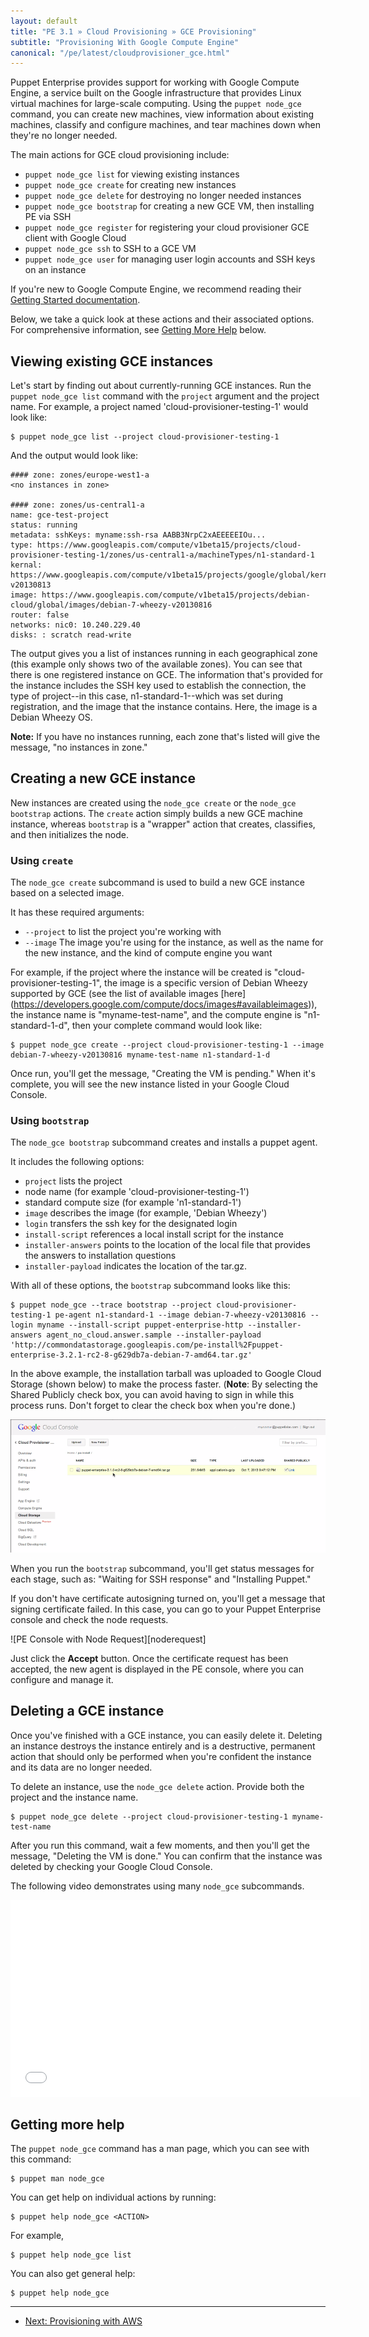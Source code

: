 ```yaml
---
layout: default
title: "PE 3.1 » Cloud Provisioning » GCE Provisioning"
subtitle: "Provisioning With Google Compute Engine"
canonical: "/pe/latest/cloudprovisioner_gce.html"
---
```

[cloudstore]: ./images/cloud/gcecloudstore.png
[noderequests]: ./images/cloud/gcenoderequests.png

Puppet Enterprise provides support for working with Google Compute Engine, a service built on the Google infrastructure that provides Linux virtual machines for large-scale computing. Using the `puppet node_gce` command, you can create new machines, view information about existing machines, classify and configure machines, and tear machines down when they're no longer needed.

The main actions for GCE cloud provisioning include:

*  `puppet node_gce list` for viewing existing instances
*  `puppet node_gce create` for creating new instances
*  `puppet node_gce delete` for destroying no longer needed instances
*  `puppet node_gce bootstrap` for creating a new GCE VM, then installing PE via SSH
*  `puppet node_gce register` for registering your cloud provisioner GCE client with Google Cloud
*  `puppet node_gce ssh` to SSH to a GCE VM
*  `puppet node_gce user` for managing user login accounts and SSH keys on an instance

If you're new to Google Compute Engine, we recommend reading their [Getting Started
documentation](https://developers.google.com/compute/docs/getting-started-with-compute).

Below, we take a quick look at these actions and their associated options. For comprehensive information, see [Getting More Help](#getting-more-help) below.

Viewing existing GCE instances
-----

Let's start by finding out about currently-running GCE instances. Run the `puppet node_gce list` command with the  `project` argument and the project name. For example, a project named 'cloud-provisioner-testing-1' would look like:

    $ puppet node_gce list --project cloud-provisioner-testing-1
    
And the output would look like:
    
    #### zone: zones/europe-west1-a
    <no instances in zone>
    
    #### zone: zones/us-central1-a
    name: gce-test-project
    status: running
    metadata: sshKeys: myname:ssh-rsa AABB3NrpC2xAEEEEEIOu...
    type: https://www.googleapis.com/compute/v1beta15/projects/cloud-provisioner-testing-1/zones/us-central1-a/machineTypes/n1-standard-1
    kernal: https://www.googleapis.com/compute/v1beta15/projects/google/global/kernals/gce-v20130813
    image: https://www.googleapis.com/compute/v1beta15/projects/debian-cloud/global/images/debian-7-wheezy-v20130816
    router: false
    networks: nic0: 10.240.229.40
    disks: : scratch read-write
    
The output gives you a list of instances running in each geographical zone (this example only shows two of the available zones). You can see that there is one registered instance on GCE. The information that's provided for the instance includes the SSH key used to establish the connection, the type of project--in this case, n1-standard-1--which was set during registration, and the image that the instance contains. Here, the image is a Debian Wheezy OS.

**Note:** If you have no instances running, each zone that's listed will give the message, "no instances in zone."

Creating a new GCE instance
-----

New instances are created using the `node_gce create` or the `node_gce bootstrap` actions. The `create` action simply builds a new GCE machine instance, whereas `bootstrap` is a "wrapper" action that creates, classifies, and then initializes the node.

### Using `create`

The `node_gce create` subcommand is used to build a new GCE instance based on a selected image.

It has these required arguments:

- `--project` to list the project you're working with
- `--image` The image you're using for the instance, as well as the name for the new instance, and the kind of compute engine you want

For example, if the project where the instance will be created is "cloud-provisioner-testing-1", the image is a specific version of Debian Wheezy supported by GCE (see the list of available images [here] (https://developers.google.com/compute/docs/images#availableimages)), the instance name is "myname-test-name", and the compute engine is "n1-standard-1-d", then your complete command would look like:

    $ puppet node_gce create --project cloud-provisioner-testing-1 --image debian-7-wheezy-v20130816 myname-test-name n1-standard-1-d
    
Once run, you'll get the message, "Creating the VM is pending." When it's complete, you will see the new instance listed in your Google Cloud Console.

### Using `bootstrap`

The `node_gce bootstrap` subcommand creates and installs a puppet agent. 

It includes the following options:

- `project` lists the project
-  node name (for example 'cloud-provisioner-testing-1')
-  standard compute size (for example 'n1-standard-1')
- `image` describes the image (for example, 'Debian Wheezy')
- `login` transfers the ssh key for the designated login
- `install-script` references a local install script for the instance
- `installer-answers` points to the location of the local file that provides the answers to installation questions
- `installer-payload` indicates the location of the tar.gz.  

With all of these options, the `bootstrap` subcommand looks like this:

	$ puppet node_gce --trace bootstrap --project cloud-provisioner-testing-1 pe-agent n1-standard-1 --image debian-7-wheezy-v20130816 --login myname --install-script puppet-enterprise-http --installer-answers agent_no_cloud.answer.sample --installer-payload 'http://commondatastorage.googleapis.com/pe-install%2Fpuppet-enterprise-3.2.1-rc2-8-g629db7a-debian-7-amd64.tar.gz'

In the above example, the installation tarball was uploaded to Google Cloud Storage (shown below) to make the process faster. (**Note**: By selecting the Shared Publicly check box, you can avoid having to sign in while this process runs. Don't forget to clear the check box when you're done.)
	
![GCE Cloud Storage][cloudstore]

When you run the `bootstrap` subcommand, you'll get status messages for each stage, such as: "Waiting for SSH response" and "Installing Puppet." 

If you don't have certificate autosigning turned on, you'll get a message that signing certificate failed. In this case, you can go to your Puppet Enterprise console and check the node requests. 

![PE Console with Node Request][noderequest] 

Just click the **Accept** button. Once the certificate request has been accepted, the new agent is displayed in the PE console, where you can configure and manage it.

Deleting a GCE instance
-----

Once you've finished with a GCE instance, you can easily delete it. Deleting an instance destroys the instance entirely and is a destructive, permanent action that should only be performed when you're confident the instance and its data are no longer needed.
 
To delete an instance, use the `node_gce delete` action. Provide both the project and the instance name.

    $ puppet node_gce delete --project cloud-provisioner-testing-1 myname-test-name
    
After you run this command, wait a few moments, and then you'll get the message, "Deleting the VM is done." You can confirm that the instance was deleted by checking your Google Cloud Console.

The following video demonstrates using many `node_gce` subcommands. 

<iframe width="560" height="315" src="//www.youtube.com/embed/8WgqawRK1q8" frameborder="0" allowfullscreen></iframe>

Getting more help
-----

The `puppet node_gce` command has a man page, which you can see with this command:

    $ puppet man node_gce

You can get help on individual actions by running:

    $ puppet help node_gce <ACTION>

For example,

    $ puppet help node_gce list
    
You can also get general help:

	$ puppet help node_gce



* * * 

- [Next: Provisioning with AWS](./cloudprovisioner_aws.html) 